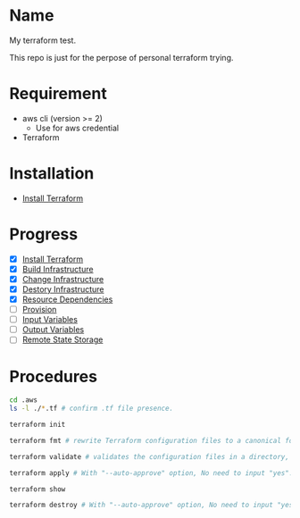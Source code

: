# Name
My terraform test.

This repo is just for the perpose of personal terraform trying.

# Requirement
- aws cli (version >= 2)
  - Use for aws credential
- Terraform

# Installation
- [Install Terraform](https://learn.hashicorp.com/terraform/getting-started/install.html )

# Progress
- [x] [Install Terraform](https://learn.hashicorp.com/terraform/getting-started/install)
- [x] [Build Infrastructure](https://learn.hashicorp.com/terraform/getting-started/build)
- [x] [Change Infrastructure](https://learn.hashicorp.com/terraform/getting-started/change)
- [x] [Destory Infrastructure](https://learn.hashicorp.com/terraform/getting-started/destroy)
- [x] [Resource Dependencies](https://learn.hashicorp.com/terraform/getting-started/dependencies)
- [ ] [Provision](https://learn.hashicorp.com/terraform/getting-started/provision)
- [ ] [Input Variables](https://learn.hashicorp.com/terraform/getting-started/variables)
- [ ] [Output Variables](https://learn.hashicorp.com/terraform/getting-started/outputs)
- [ ] [Remote State Storage](https://learn.hashicorp.com/terraform/getting-started/remote)

# Procedures
```bash
cd .aws
ls -l ./*.tf # confirm .tf file presence.

terraform init

terraform fmt # rewrite Terraform configuration files to a canonical format and style.

terraform validate # validates the configuration files in a directory, referring only to the configuration and not accessing any remote services such as remote state, provider APIs, etc

terraform apply # With "--auto-approve" option, No need to input "yes".

terraform show

terraform destroy # With "--auto-approve" option, No need to input "yes".
```
